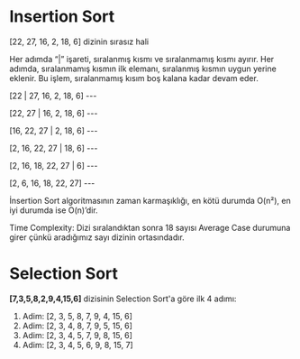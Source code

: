 # Insertion Sort

[22, 27, 16, 2, 18, 6] dizinin sırasız hali

Her adımda “|” işareti, sıralanmış kısmı ve sıralanmamış kısmı ayırır. Her adımda, sıralanmamış kısmın ilk elemanı, sıralanmış kısmın uygun yerine eklenir. Bu işlem, sıralanmamış kısım boş kalana kadar devam eder.

[22 | 27, 16, 2, 18, 6] --- 

[22, 27 | 16, 2, 18, 6] --- 

[16, 22, 27 | 2, 18, 6] ---

[2, 16, 22, 27 | 18, 6] ---

[2, 16, 18, 22, 27 | 6] ---

[2,  6, 16, 18, 22, 27] ---

İnsertion Sort algoritmasının zaman karmaşıklığı, en kötü durumda O(n²), en iyi durumda ise O(n)’dir.

Time Complexity: Dizi sıralandıktan sonra 18 sayısı Average Case durumuna girer çünkü aradığımız sayı dizinin ortasındadır.

# Selection Sort

**[7,3,5,8,2,9,4,15,6]** dizisinin Selection Sort'a göre ilk 4 adımı:

1. Adim: [2, 3, 5, 8, 7, 9, 4, 15, 6]
2. Adim: [2, 3, 4, 8, 7, 9, 5, 15, 6]
3. Adim: [2, 3, 4, 5, 7, 9, 8, 15, 6]
4. Adim: [2, 3, 4, 5, 6, 9, 8, 15, 7]